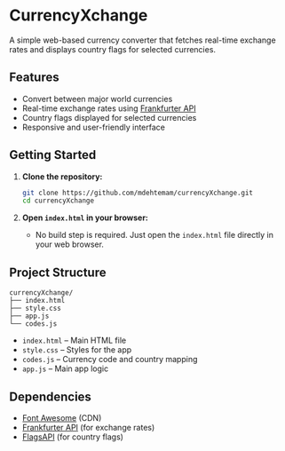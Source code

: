 # CurrencyXchange

A simple web-based currency converter that fetches real-time exchange rates and displays country flags for selected currencies.

## Features

- Convert between major world currencies
- Real-time exchange rates using [Frankfurter API](https://www.frankfurter.app/)
- Country flags displayed for selected currencies
- Responsive and user-friendly interface

## Getting Started

1. **Clone the repository:**
   ```sh
   git clone https://github.com/mdehtemam/currencyXchange.git
   cd currencyXchange
   ```

2. **Open `index.html` in your browser:**
   - No build step is required. Just open the `index.html` file directly in your web browser.

## Project Structure

```
currencyXchange/
├── index.html
├── style.css
├── app.js
└── codes.js
```

- `index.html` – Main HTML file
- `style.css` – Styles for the app
- `codes.js` – Currency code and country mapping
- `app.js` – Main app logic

## Dependencies

- [Font Awesome](https://cdnjs.com/libraries/font-awesome) (CDN)
- [Frankfurter API](https://www.frankfurter.app/) (for exchange rates)
- [FlagsAPI](https://flagsapi.com/) (for country flags)
